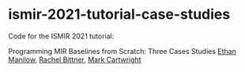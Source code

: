 # ismir-2021-tutorial-case-studies
Code for the ISMIR 2021 tutorial:

Programming MIR Baselines from Scratch: Three Cases Studies
[Ethan Manilow](https://ethman.github.io/), [Rachel Bittner](https://rachelbittner.weebly.com/), [Mark Cartwright](https://markcartwright.com/)
